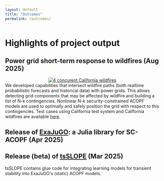 ```yaml
---
layout: default
title: "Outcomes"
permalink: /outcomes/
---
```


# Highlights of project output   

## Power grid short-term response to wildfires (Aug 2025)
<div style="text-align: center;">
<a href="{{ site.baseurl }}/wildfires/">
  <img src="{{ site.baseurl }}/wildfires/four_wildfires_pic.png" alt="4 concurent California wildfires">
</a>
</div>
We developed capabilities that intersect wildfire paths (both realtime probabilistic forecasts and historical data) with power grids. This allows  detecting grid components that may be affected by wildfire and building a list of N-k contingencies. Nonlinear  N-k security-constrained ACOPF models are used to optimally and safely position the grid with respect to this contingencies. Test cases using California test system and California wildfires are available <a href="{{ site.baseurl }}/wildfires/">here</a>.

## Release of <a href="https://github.com/LLNL/exajugo">ExaJuGO</a>: a Julia library for SC-ACOPF (Apr 2025)

## Release (beta) of <a href="https://github.com/SLOPE-grid/tsSLOPE">tsSLOPE</a> (Mar 2025)
tsSLOPE contains glue code for integrating learning models for transient stability into ExaJuGO's (static) ACOPF models.